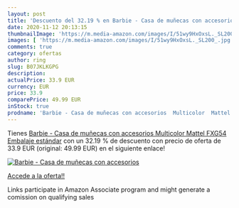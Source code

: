 ```yaml
---
layout: post
title: 'Descuento del 32.19 % en Barbie - Casa de muñecas con accesorios '
date: 2020-11-12 20:13:15
thumbnailImage: 'https://m.media-amazon.com/images/I/51wy9HxOxsL._SL200_.jpg'
images: [ 'https://m.media-amazon.com/images/I/51wy9HxOxsL._SL200_.jpg' ]
comments: true
category: ofertas
author: ring
slug: B07JKLKGPG
description:
actualPrice: 33.9 EUR
currency: EUR
price: 33.9
comparePrice: 49.99 EUR
inStock: true
prodname: 'Barbie - Casa de muñecas con accesorios  Multicolor  Mattel FXG54   Embalaje estándar'
---
```


Tienes [Barbie - Casa de muñecas con accesorios  Multicolor  Mattel FXG54   Embalaje estándar](https://www.amazon.es/dp/B07JKLKGPG/?tag=tolees-21) con un 32.19 % de descuento con precio de oferta de 33.9 EUR (original: 49.99 EUR) en el siguiente enlace!

[![Barbie - Casa de muñecas con accesorios ](https://m.media-amazon.com/images/I/51wy9HxOxsL._SL200_.jpg)](https://www.amazon.es/dp/B07JKLKGPG/?tag=tolees-21)

[Accede a la oferta!!](https://www.amazon.es/dp/B07JKLKGPG/?tag=tolees-21)

Links participate in Amazon Associate program and might generate a comission on qualifying sales


